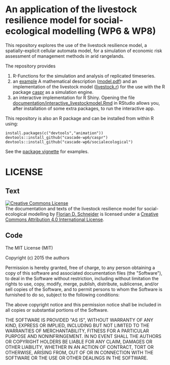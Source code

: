 # An application of the livestock resilience model for social-ecological modelling (WP6 & WP8)

This repository explores the use of the livestock resilience model, a spatially-explicit cellular automata model, for a simulation of economic risk assessment of management methods in arid rangelands. 

The repository provides 

1. R-Functions for the simulation and analysis of replicated timeseries. 
2. an [example](https://github.com/cascade-wp6/socialecological/blob/master/documentation/manual_simulations.pdf) A mathematical description ([model.pdf](https://github.com/cascade-wp6/socialecological/raw/master/inst/doc/model.pdf)) and an implementation  of the livestock model ([livestock.r](https://github.com/cascade-wp6/socialecological/blob/master/R/livestock.R)) for the use with the R package [caspr](https://github.com/fdschneider/caspr) as a simulation engine.
3. an interactive implementation for R Shiny. Opening the file [documentation/interactive_livestockmodel.Rmd](https://github.com/cascade-wp6/socialecological/blob/master/documentation/interactive_livestockmodel.Rmd) in RStudio allows you, after installation of some extra packages, to run the interactive app. 


This repository is also an R package and can be installed from within R using:
  ```
  install.packages(c("devtools","animation"))
  devtools::install_github("cascade-wp6/caspr")
  devtools::install_github("cascade-wp6/socialecological")
  ```
  See the [package vignette](https://github.com/cascade-wp6/socialecological/raw/master/inst/doc/socialecological.pdf) for examples. 
  
  
# LICENSE 


## Text

<a rel="license" href="http://creativecommons.org/licenses/by/4.0/"><img alt="Creative Commons License" style="border-width:0" src="https://i.creativecommons.org/l/by/4.0/88x31.png" /></a><br /><span xmlns:dct="http://purl.org/dc/terms/" property="dct:title">The documentation and texts of the livestock resilience model for social-ecological modelling</span> by <a xmlns:cc="http://creativecommons.org/ns#" href="mailto:fd.schneider@senckenberg.de" property="cc:attributionName" rel="cc:attributionURL">Florian D. Schneider</a> is licensed under a <a rel="license" href="http://creativecommons.org/licenses/by/4.0/">Creative Commons Attribution 4.0 International License</a>.

## Code

The MIT License (MIT)

Copyright (c) 2015 the authors

Permission is hereby granted, free of charge, to any person obtaining a copy of this software and associated documentation files (the "Software"), to deal in the Software without restriction, including without limitation the rights to use, copy, modify, merge, publish, distribute, sublicense, and/or sell copies of the Software, and to permit persons to whom the Software is furnished to do so, subject to the following conditions:

The above copyright notice and this permission notice shall be included in all copies or substantial portions of the Software.

THE SOFTWARE IS PROVIDED "AS IS", WITHOUT WARRANTY OF ANY KIND, EXPRESS OR IMPLIED, INCLUDING BUT NOT LIMITED TO THE WARRANTIES OF MERCHANTABILITY, FITNESS FOR A PARTICULAR PURPOSE AND NONINFRINGEMENT. IN NO EVENT SHALL THE AUTHORS OR COPYRIGHT HOLDERS BE LIABLE FOR ANY CLAIM, DAMAGES OR OTHER LIABILITY, WHETHER IN AN ACTION OF CONTRACT, TORT OR OTHERWISE, ARISING FROM, OUT OF OR IN CONNECTION WITH THE SOFTWARE OR THE USE OR OTHER DEALINGS IN THE SOFTWARE.
  